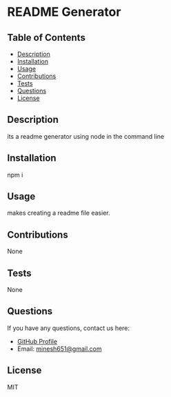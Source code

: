 # README Generator

## Table of Contents

* [Description](#description)
* [Installation](#installation)
* [Usage](#usage)
* [Contributions](#contributions)
* [Tests](#tests)
* [Questions](#questions)
* [License](#license)

## Description

its a readme generator using node in the command line

## Installation

npm i

## Usage

makes creating a readme file easier.

## Contributions

None

## Tests

None

## Questions

 If you have any questions, contact us here: 

* [GitHub Profile](https://github.com/minyyds)
* Email: minesh651@gmail.com

## License

MIT

